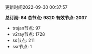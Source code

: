 更新时间2022-09-30 00:37:57

**总订阅: 64**
**总节点: 9820**
**有效节点: 2037**
- trojan节点: 97
- v2ray节点: 1728
- ss节点: 211
- ssr节点: 1
